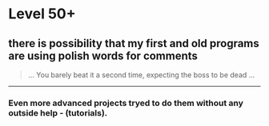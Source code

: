 # Level 50+

## there is possibility that my first and old programs are using polish words for comments

> ... You barely beat it a second time, expecting the boss to be dead ...
***
### **Even more advanced projects tryed to do them without any outside help - (tutorials).**